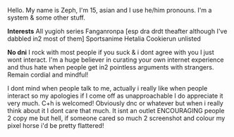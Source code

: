 Hello. My name is Zeph, I'm 15, asian and I use he/him pronouns. I'm a system & some other stuff. 

**Interests** All yugioh series   Fanganronpa [esp dra drdt theafter although I've dabbled in2 most of them] Sportsanime Hetalia Cookierun unlisted

**No dni** I rock with most people if you suck & i dont agree with you I just wont interact. I'm a huge believer in curating your own internet experience and thus hate when people get in2 pointless arguments with strangers. Remain cordial and mindful!

I dont mind when people talk to me, actually i really like when people interact so my apologies if I come off as unapproachable I do appreciate it very much. C+h is welcomed! Obviously dnc or whatever but when i really think about it I dont care that much. It isnt an outlet ENCOURAGING people 2 copy me but hell, if someone cared so much 2 screenshot and colour my pixel horse i'd be pretty flattered!
